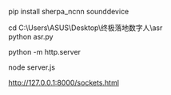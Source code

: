 pip install sherpa_ncnn sounddevice

cd C:\Users\ASUS\Desktop\终极落地数字人\asr\
python asr.py

python -m http.server

node server.js

http://127.0.0.1:8000/sockets.html